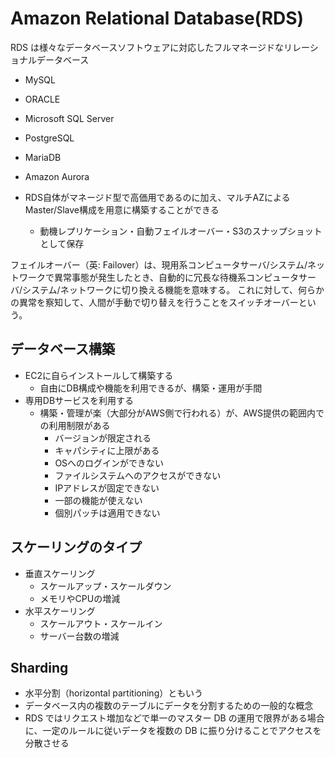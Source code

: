 # Amazon Relational Database(RDS)

RDS は様々なデータベースソフトウェアに対応したフルマネージドなリレーショナルデータベース

- MySQL
- ORACLE
- Microsoft SQL Server
- PostgreSQL
- MariaDB
- Amazon Aurora

- RDS自体がマネージド型で高価用であるのに加え、マルチAZによるMaster/Slave構成を用意に構築することができる
  - 動機レプリケーション・自動フェイルオーバー・S3のスナップショットとして保存

フェイルオーバー（英: Failover）は、現用系コンピュータサーバ/システム/ネットワークで異常事態が発生したとき、自動的に冗長な待機系コンピュータサーバ/システム/ネットワークに切り換える機能を意味する。
これに対して、何らかの異常を察知して、人間が手動で切り替えを行うことをスイッチオーバーという。

## データベース構築

- EC2に自らインストールして構築する
  - 自由にDB構成や機能を利用できるが、構築・運用が手間
- 専用DBサービスを利用する
  - 構築・管理が楽（大部分がAWS側で行われる）が、AWS提供の範囲内での利用制限がある
    - バージョンが限定される
    - キャパシティに上限がある
    - OSへのログインができない
    - ファイルシステムへのアクセスができない
    - IPアドレスが固定できない
    - 一部の機能が使えない
    - 個別パッチは適用できない

## スケーリングのタイプ

- 垂直スケーリング
  - スケールアップ・スケールダウン
  - メモリやCPUの増減
- 水平スケーリング
  - スケールアウト・スケールイン
  - サーバー台数の増減

## Sharding

- 水平分割（horizontal partitioning）ともいう
- データベース内の複数のテーブルにデータを分割するための一般的な概念
- RDS ではリクエスト増加などで単一のマスター DB の運用で限界がある場合に、一定のルールに従いデータを複数の DB に振り分けることでアクセスを分散させる
